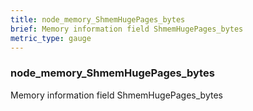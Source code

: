 ```yaml
---
title: node_memory_ShmemHugePages_bytes
brief: Memory information field ShmemHugePages_bytes
metric_type: gauge
---
```

### node_memory_ShmemHugePages_bytes

Memory information field ShmemHugePages_bytes